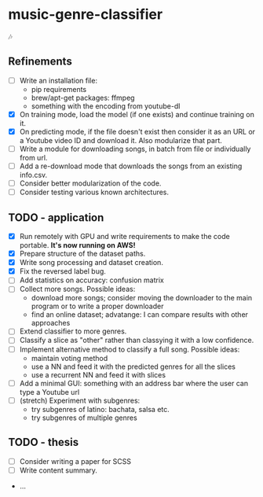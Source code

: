 # music-genre-classifier
:notes:

## Refinements
- [ ] Write an installation file:
  * pip requirements
  * brew/apt-get packages: ffmpeg
  * something with the encoding from youtube-dl
- [x] On training mode, load the model (if one exists) and continue training on it.
- [x] On predicting mode, if the file doesn't exist then consider it as an URL or a Youtube video ID and download it. Also modularize that part.
- [ ] Write a module for downloading songs, in batch from file or individually from url.
- [ ] Add a re-download mode that downloads the songs from an existing info.csv. 
- [ ] Consider better modularization of the code.
- [ ] Consider testing various known architectures.

## TODO - application
- [x] Run remotely with GPU and write requirements to make the code portable. __It's now running on AWS!__
- [x] Prepare structure of the dataset paths.
- [x] Write song processing and dataset creation.
- [x] Fix the reversed label bug.
- [ ] Add statistics on accuracy: confusion matrix
- [ ] Collect more songs. Possible ideas:
  * download more songs; consider moving the downloader to the main program or to write a proper downloader
  * find an online dataset; advatange: I can compare results with other approaches
- [ ] Extend classifier to more genres.
- [ ] Classify a slice as "other" rather than classying it with a low confidence.
- [ ] Implement alternative method to classify a full song. Possible ideas:
  * maintain voting method
  * use a NN and feed it with the predicted genres for all the slices
  * use a recurrent NN and feed it with slices
- [ ] Add a minimal GUI: something with an address bar where the user can type a Youtube url
- [ ] (stretch) Experiment with subgenres:
  * try subgenres of latino: bachata, salsa etc.
  * try subgenres of multiple genres
  
## TODO - thesis
- [ ] Consider writing a paper for SCSS
- [ ] Write content summary.
- ...
